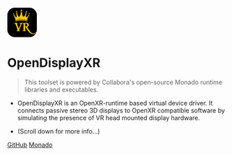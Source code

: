 <!-- _coverpage.md -->

![Logo](Images/icon-kartavr.png)

# OpenDisplayXR

> This toolset is powered by Collabora's open-source Monado runtime libraries and executables.

- OpenDisplayXR is an OpenXR-runtime based virtual device driver. It connects passive stereo 3D displays to OpenXR compatible software by simulating the presence of VR head mounted display hardware.

- (Scroll down for more info...)

[GitHub](https://github.com/Kartaverse/OpenDisplayXR) [Monado](https://monado.dev/)

